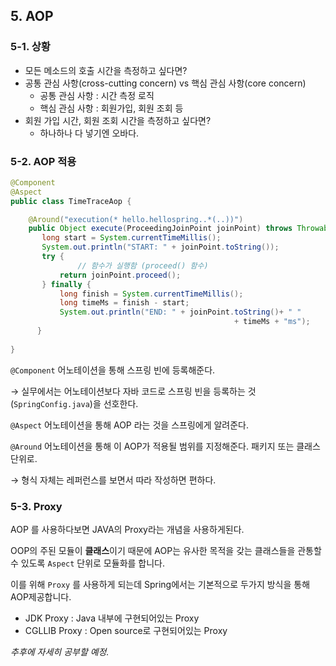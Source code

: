 ## 5. AOP

### **5-1. 상황**

- 모든 메소드의 호출 시간을 측정하고 싶다면?
- 공통 관심 사항(cross-cutting concern) vs 핵심 관심 사항(core concern)
    - 공통 관심 사항 : 시간 측정 로직
    - 핵심 관심 사항 : 회원가입, 회원 조회 등
- 회원 가입 시간, 회원 조회 시간을 측정하고 싶다면?
    - 하나하나 다 넣기엔 오바다.

### **5-2. AOP 적용**

```java
@Component
@Aspect
public class TimeTraceAop {

	@Around("execution(* hello.hellospring..*(..))")
	public Object execute(ProceedingJoinPoint joinPoint) throws Throwable {
	   long start = System.currentTimeMillis();
	   System.out.println("START: " + joinPoint.toString());
	   try {
			   // 함수가 실행함 (proceed() 함수)
	       return joinPoint.proceed();
	   } finally {
	       long finish = System.currentTimeMillis();
	       long timeMs = finish - start;
	       System.out.println("END: " + joinPoint.toString()+ " " 
											      + timeMs + "ms");
	  }
	  
}
```

`@Component` 어노테이션을 통해 스프링 빈에 등록해준다.

→ 실무에서는 어노테이션보다 자바 코드로 스프링 빈을 등록하는 것(`SpringConfig.java`)을 선호한다.

`@Aspect` 어노테이션을 통해 AOP 라는 것을 스프링에게 알려준다.

`@Around` 어노테이션을 통해 이 AOP가 적용될 범위를 지정해준다. 패키지 또는 클래스 단위로.

→ 형식 자체는 레퍼런스를 보면서 따라 작성하면 편하다.

### **5-3. Proxy**

AOP 를 사용하다보면 JAVA의 Proxy라는 개념을 사용하게된다.

OOP의 주된 모듈이 **클래스**이기 때문에 AOP는 유사한 목적을 갖는 클래스들을 관통할수 있도록 `Aspect` 단위로 모듈화를 합니다.

이를 위해 `Proxy` 를 사용하게 되는데 Spring에서는 기본적으로 두가지 방식을 통해 AOP제공합니다.

- JDK Proxy : Java 내부에 구현되어있는 Proxy
- CGLLIB Proxy : Open source로 구현되어있는 Proxy

*추후에 자세히 공부할 예정.*
